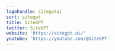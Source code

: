 ```yaml
---
logohandle: sitegptai
sort: sitegpt
title: SiteGPT
twitter: SiteGPT
website: 'https://sitegpt.ai/'
youtube: 'https://youtube.com/@SiteGPT'
---
```

